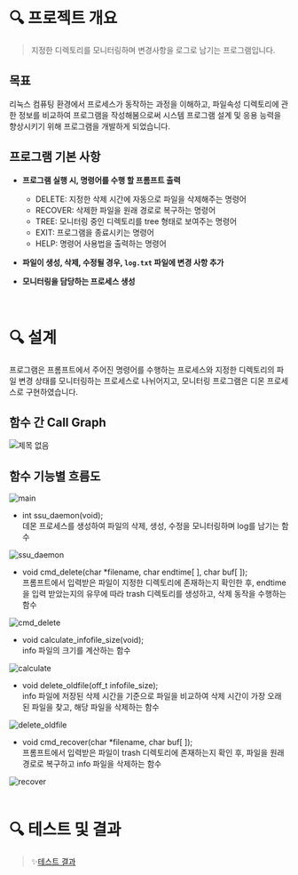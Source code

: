 # 🔍 프로젝트 개요

> 지정한 디렉토리를 모니터링하며 변경사항을 로그로 남기는 프로그램입니다.


## 목표

리눅스 컴퓨팅 환경에서 프로세스가 동작하는 과정을 이해하고, 파일속성 디렉토리에 관한 정보를 비교하여 프로그램을 작성해봄으로써 시스템 프로그램 설계 및 응용 능력을 향상시키기 위해 프로그램을 개발하게 되었습니다.


## 프로그램 기본 사항

- **프로그램 실행 시, 명령어를 수행 할 프롬프트 출력**
    - DELETE: 지정한 삭제 시간에 자동으로 파일을 삭제해주는 명령어
    - RECOVER: 삭제한 파일을 원래 경로로 복구하는 명령어
    - TREE: 모니터링 중인 디렉토리를 tree 형태로 보여주는 명령어
    - EXIT: 프로그램을 종료시키는 명령어
    - HELP: 명령어 사용법을 출력하는 명령어

- **파일이 생성, 삭제, 수정될 경우, `log.txt` 파일에 변경 사항 추가**

- **모니터링을 담당하는 프로세스 생성**
<br/>


# 🔍 설계

프로그램은 프롬프트에서 주어진 명령어를 수행하는 프로세스와 지정한 디렉토리의 파일 변경 상태를 모니터링하는 프로세스로 나뉘어지고, 모니터링 프로그램은 디몬 프로세스로 구현하였습니다. 


## 함수 간 Call Graph
![제목 없음](https://user-images.githubusercontent.com/69866091/151962868-cf01e944-a0f5-4dc7-93d0-222db2a7a5ae.png)

  
## 함수 기능별 흐름도
![main](https://user-images.githubusercontent.com/69866091/152007369-565eff88-a5f1-4235-8c7f-08be58de03e8.png)

- int ssu_daemon(void); <br/>
데몬 프로세스를 생성하여 파일의 삭제, 생성, 수정을 모니터링하며 log를 남기는 함수

![ssu_daemon](https://user-images.githubusercontent.com/69866091/152003543-1dae7f51-251a-48a3-948c-eecdb4f38523.png)

- void cmd_delete(char *filename, char endtime[ ], char buf[ ]); <br/>
프롬프트에서 입력받은 파일이 지정한 디렉토리에 존재하는지 확인한 후, endtime을 입력 받았는지의 유무에 따라 trash 디렉토리를 생성하고, 삭제 동작을 수행하는 함수

![cmd_delete](https://user-images.githubusercontent.com/69866091/152003550-34ae1976-6bcf-459c-a1a2-717c76275f87.png)

- void calculate_infofile_size(void); <br/>
info 파일의 크기를 계산하는 함수

![calculate](https://user-images.githubusercontent.com/69866091/152005981-58bb192c-8164-42df-81ce-d90c1d7a08ff.png)

- void delete_oldfile(off_t infofile_size); <br/>
info 파일에 저장된 삭제 시간을 기준으로 파일을 비교하여 삭제 시간이 가장 오래된 파일을 찾고, 해당 파일을 삭제하는 함수

![delete_oldfile](https://user-images.githubusercontent.com/69866091/152006085-8ae3c8cf-362e-4081-bf3f-548994d3e8f9.png)

- void cmd_recover(char *filename, char buf[ ]); <br/>
프롬프트에서 입력받은 파일이 trash 디렉토리에 존재하는지 확인 후, 파일을 원래 경로로 복구하고 info 파일을 삭제하는 함수

![recover](https://user-images.githubusercontent.com/69866091/152006231-aaa307a0-ac09-4709-b7e3-df02100d679b.png)
<br/>
<br/>


# 🔍 테스트 및 결과

> ✨[테스트 결과](https://www.notion.so/3c29003eee594a259a0e4712feb8ea95) 
